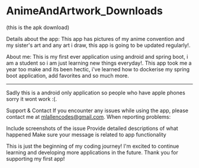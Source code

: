 # AnimeAndArtwork_Downloads
(this is the apk download)

Details about the app:
This app has pictures of my anime convention and my sister's art and any art i draw, this app is going to be updated regularly!.

About me:
This is my first ever application using android and spring boot, i am a student so i am just learning new things everyday!. This app took me a year too make and its been hectic, i've learned how to dockerise my spring boot application, add favorites and so much more.

----------------------------------------------------------------------------------------------------------------------------------------------------------------------------------------------------------

Sadly this is a android only application so people who have apple phones sorry it wont work :(.

Support & Contact
If you encounter any issues while using the app, please contact me at mlallencodes@gmail.com. When reporting problems:

Include screenshots of the issue
Provide detailed descriptions of what happened
Make sure your message is related to app functionality


This is just the beginning of my coding journey! I'm excited to continue learning and developing more applications in the future. Thank you for supporting my first app!
